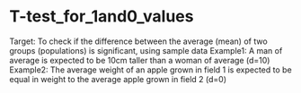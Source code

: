 # T-test_for_1and0_values
Target: To check if the difference between the average (mean) of two groups (populations) is significant, using sample data Example1: A man of average is expected to be 10cm taller than a woman of average (d=10) Example2: The average weight of an apple grown in field 1 is expected to be equal in weight to the average apple grown in field 2 (d=0)
